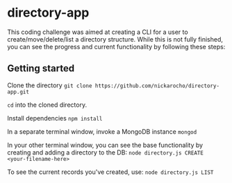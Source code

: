 # directory-app

This coding challenge was aimed at creating a CLI for a user to create/move/delete/list a directory structure. While this is not fully finished, you can see the progress and current functionality by following these steps:

## Getting started
Clone the directory
`git clone https://github.com/nickarocho/directory-app.git`

`cd` into the cloned directory.

Install dependencies
`npm install`

In a separate terminal window, invoke a MongoDB instance
`mongod`

In your other terminal window, you can see the base functionality by creating and adding a directory to the DB:
`node directory.js CREATE  <your-filename-here>`

To see the current records you've created, use:
`node directory.js LIST`
